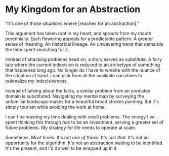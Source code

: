 <!--data 2020-10-01 -->

# My Kingdom for an Abstraction

"It's one of those situations where [reaches for an abstraction]."

This argument has taken root in my heart, and sprouts from my mouth perennially.
Each flowering appeals for a predictable pattern.
A greater sense of meaning.
An historical lineage.
An unwavering trend that demands the time spent searching for it.

Instead of attacking problems head on, a story serves as substitute.
A fairy tale where the current indecision is reduced to an archetype of something that happened long ago.
No longer do I have to wrestle with the nuance of the situation at hand.
I can pick from all the available narratives to rationalize my indecisiveness.

Instead of talking about the facts, a similar problem from an unrelated domain is substituted.
Navigating my mental map by surveying the unfamiliar landscape makes for a beautiful broad strokes painting.
But it's simply tourism while avoiding the work at home.

I can't be wasting my time dealing with small problems.
The energy I've spent thinking this through _has_ to be an investment, serving a greater set of future problems.
My strategy for life needs to operate at scale.

Sometimes.
Most times.
It's not _one of those_.
It's just _that_.
It's not an opportunity for the algorithm.
It's not an abstraction waiting to be identified.
It's the present, and I'd do well to be wrapped up in it.